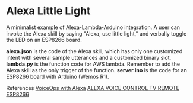 Alexa Little Light
====

A minimalist example of Alexa-Lambda-Arduino integration. A user can invoke the Alexa skill by saying "Alexa, use little light," and verbally toggle the LED on an ESP8266 board.

**alexa.json** is the code of the Alexa skill, which has only one customized intent with several sample utterances and a customized binary slot.
**lambda.py** is the function code for AWS lambda. Remember to add the Alexa skill as the only trigger of the function. 
**server.ino** is the code for an ESP8266 board with Arduino (Wemos R1).

References
[VoiceOps with Alexa](https://github.com/msales/alexa-voiceops/blob/master/README.md)
[ALEXA VOICE CONTROL TV REMOTE ESP8266](http://www.instructables.com/id/Alexa-Voice-Control-TV-Remote-ESP8266/)